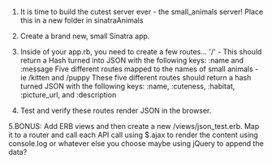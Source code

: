1. It is time to build the cutest server ever - the small_animals server! Place this in a new folder in sinatraAnimals

2. Create a brand new, small Sinatra app.

3. Inside of your app.rb, you need to create a few routes...
'/' - This should return a Hash turned into JSON with the following keys: :name and :message
Five different routes mapped to the names of small animals - ie /kitten and /puppy
These five different routes should return a hash turned JSON with the following keys: :name, :cuteness, :habitat, :picture_url, and :description

4. Test and verify these routes render JSON in the browser.

5.BONUS: Add ERB views and then create a new /views/json_test.erb. Map it to a router and call each API call using $.ajax to render the content using console.log or whatever else you choose maybe using jQuery to append the data?
